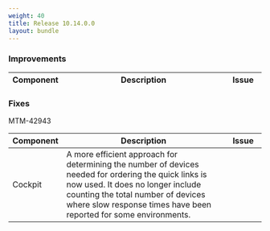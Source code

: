 ```yaml
---
weight: 40
title: Release 10.14.0.0
layout: bundle
---
```


<!--10.13.1.0 - 10.13.30.0 -->

### Improvements

<div><table ><colgroup>
<col style="width: 15%;"><col style="width: 70%;"><col style="width: 15%;"></colgroup>
<thead><tr>
<th>
Component</th>
<th>
Description</th>
<th>
Issue</th>
</tr>
</thead><tbody>


</tbody></table></div>


### Fixes

<div><table ><colgroup>
<col style="width: 15%;"><col style="width: 70%;"><col style="width: 15%;"></colgroup>
<thead><tr>
<th>
Component</th>
<th>
Description</th>
<th>
Issue</th>
</tr>
</thead><tbody>

<tr>
<td>
Cockpit</td>
<td> A more efficient approach for determining the number of devices needed for ordering the quick links is now used. It does no longer include counting the total number of devices where slow response times have been reported for some environments. </td>
MTM-42943</td>
</tr>

</tbody></table></div>
